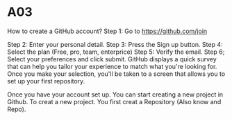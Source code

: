 # A03
How to create a GitHub account?
Step 1: Go to https://github.com/join 

Step 2: Enter your personal detail. 
Step 3: Press the Sign up button. 
Step 4: Select the plan (Free, pro, team, enterprice)
Step 5: Verify the email. 
Step 6; Select your preferences and click submit. GitHub displays a quick survey that can help you tailor your experience to match what you're looking for. Once you make your selection, you'll be taken to a screen that allows you to set up your first repository.

Once you have your account set up. You can start creating a new project in Github. To creat a new project. You first creat a Repository (Also know and Repo). 
